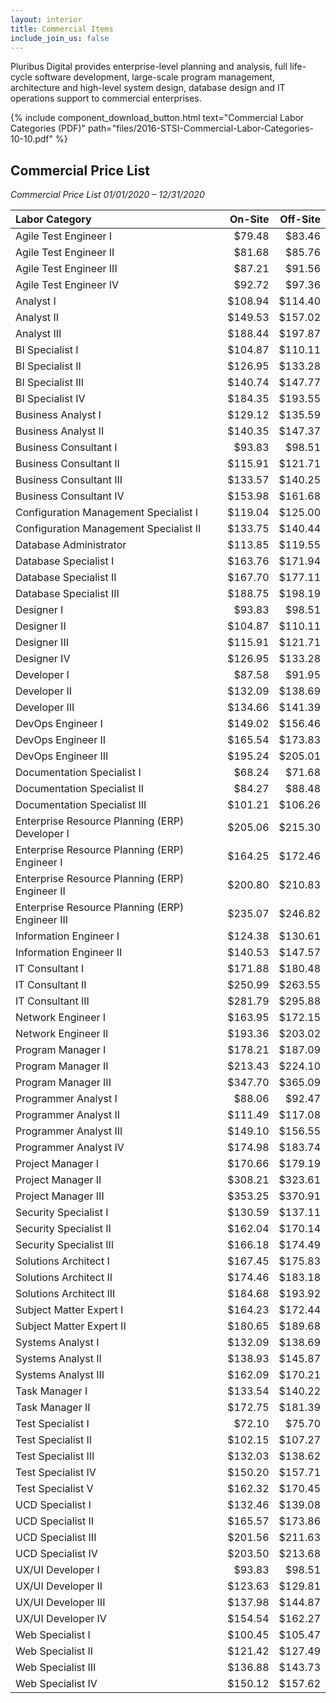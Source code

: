 ```yaml
---
layout: interior
title: Commercial Items
include_join_us: false
---
```


Pluribus Digital provides enterprise-level planning and analysis, full life-cycle software development, large-scale program management, architecture and high-level system design, database design and IT operations support to commercial enterprises. 

{% include component_download_button.html
text="Commercial Labor Categories (PDF)"
path="files/2016-STSI-Commercial-Labor-Categories-10-10.pdf" %}

## Commercial Price List

_Commercial Price List 01/01/2020 – 12/31/2020_

| Labor Category                                  |  On-Site | Off-Site |
| :---------------------------------------------- | -------: | -------: |
| Agile Test Engineer I                           |  \$79.48 |  \$83.46 |
| Agile Test Engineer II                          |  \$81.68 |  \$85.76 |
| Agile Test Engineer III                         |  \$87.21 |  \$91.56 |
| Agile Test Engineer IV                          |  \$92.72 |  \$97.36 |
| Analyst I                                       | \$108.94 | \$114.40 |
| Analyst II                                      | \$149.53 | \$157.02 |
| Analyst III                                     | \$188.44 | \$197.87 |
| BI Specialist I                                 | \$104.87 | \$110.11 |
| BI Specialist II                                | \$126.95 | \$133.28 |
| BI Specialist III                               | \$140.74 | \$147.77 |
| BI Specialist IV                                | \$184.35 | \$193.55 |
| Business Analyst I                              | \$129.12 | \$135.59 |
| Business Analyst II                             | \$140.35 | \$147.37 |
| Business Consultant I                           |  \$93.83 |  \$98.51 |
| Business Consultant II                          | \$115.91 | \$121.71 |
| Business Consultant III                         | \$133.57 | \$140.25 |
| Business Consultant IV                          | \$153.98 | \$161.68 |
| Configuration Management Specialist I           | \$119.04 | \$125.00 |
| Configuration Management Specialist II          | \$133.75 | \$140.44 |
| Database Administrator                          | \$113.85 | \$119.55 |
| Database Specialist I                           | \$163.76 | \$171.94 |
| Database Specialist II                          | \$167.70 | \$177.11 |
| Database Specialist III                         | \$188.75 | \$198.19 |
| Designer I                                      |  \$93.83 |  \$98.51 |
| Designer II                                     | \$104.87 | \$110.11 |
| Designer III                                    | \$115.91 | \$121.71 |
| Designer IV                                     | \$126.95 | \$133.28 |
| Developer I                                     |  \$87.58 |  \$91.95 |
| Developer II                                    | \$132.09 | \$138.69 |
| Developer III                                   | \$134.66 | \$141.39 |
| DevOps Engineer I                               | \$149.02 | \$156.46 |
| DevOps Engineer II                              | \$165.54 | \$173.83 |
| DevOps Engineer III                             | \$195.24 | \$205.01 |
| Documentation Specialist I                      |  \$68.24 |  \$71.68 |
| Documentation Specialist II                     |  \$84.27 |  \$88.48 |
| Documentation Specialist III                    | \$101.21 | \$106.26 |
| Enterprise Resource Planning (ERP) Developer I  | \$205.06 | \$215.30 |
| Enterprise Resource Planning (ERP) Engineer I   | \$164.25 | \$172.46 |
| Enterprise Resource Planning (ERP) Engineer II  | \$200.80 | \$210.83 |
| Enterprise Resource Planning (ERP) Engineer III | \$235.07 | \$246.82 |
| Information Engineer I                          | \$124.38 | \$130.61 |
| Information Engineer II                         | \$140.53 | \$147.57 |
| IT Consultant I                                 | \$171.88 | \$180.48 |
| IT Consultant II                                | \$250.99 | \$263.55 |
| IT Consultant III                               | \$281.79 | \$295.88 |
| Network Engineer I                              | \$163.95 | \$172.15 |
| Network Engineer II                             | \$193.36 | \$203.02 |
| Program Manager I                               | \$178.21 | \$187.09 |
| Program Manager II                              | \$213.43 | \$224.10 |
| Program Manager III                             | \$347.70 | \$365.09 |
| Programmer Analyst I                            |  \$88.06 |  \$92.47 |
| Programmer Analyst II                           | \$111.49 | \$117.08 |
| Programmer Analyst III                          | \$149.10 | \$156.55 |
| Programmer Analyst IV                           | \$174.98 | \$183.74 |
| Project Manager I                               | \$170.66 | \$179.19 |
| Project Manager II                              | \$308.21 | \$323.61 |
| Project Manager III                             | \$353.25 | \$370.91 |
| Security Specialist I                           | \$130.59 | \$137.11 |
| Security Specialist II                          | \$162.04 | \$170.14 |
| Security Specialist III                         | \$166.18 | \$174.49 |
| Solutions Architect I                           | \$167.45 | \$175.83 |
| Solutions Architect II                          | \$174.46 | \$183.18 |
| Solutions Architect III                         | \$184.68 | \$193.92 |
| Subject Matter Expert I                         | \$164.23 | \$172.44 |
| Subject Matter Expert II                        | \$180.65 | \$189.68 |
| Systems Analyst I                               | \$132.09 | \$138.69 |
| Systems Analyst II                              | \$138.93 | \$145.87 |
| Systems Analyst III                             | \$162.09 | \$170.21 |
| Task Manager I                                  | \$133.54 | \$140.22 |
| Task Manager II                                 | \$172.75 | \$181.39 |
| Test Specialist I                               |  \$72.10 |  \$75.70 |
| Test Specialist II                              | \$102.15 | \$107.27 |
| Test Specialist III                             | \$132.03 | \$138.62 |
| Test Specialist IV                              | \$150.20 | \$157.71 |
| Test Specialist V                               | \$162.32 | \$170.45 |
| UCD Specialist I                                | \$132.46 | \$139.08 |
| UCD Specialist II                               | \$165.57 | \$173.86 |
| UCD Specialist III                              | \$201.56 | \$211.63 |
| UCD Specialist IV                               | \$203.50 | \$213.68 |
| UX/UI Developer I                               |  \$93.83 |  \$98.51 |
| UX/UI Developer II                              | \$123.63 | \$129.81 |
| UX/UI Developer III                             | \$137.98 | \$144.87 |
| UX/UI Developer IV                              | \$154.54 | \$162.27 |
| Web Specialist I                                | \$100.45 | \$105.47 |
| Web Specialist II                               | \$121.42 | \$127.49 |
| Web Specialist III                              | \$136.88 | \$143.73 |
| Web Specialist IV                               | \$150.12 | \$157.62 |
